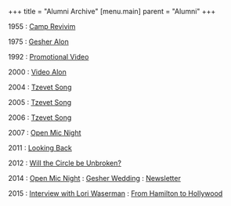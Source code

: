 +++
title = "Alumni Archive"
[menu.main]
parent = "Alumni"
+++

1955
: [Camp Revivim](https://youtu.be/xKrsT2ojacE)

1975
: [Gesher Alon](/assets/content/docs/archive/1975-gesher-alon.pdf)

1992
: [Promotional Video](https://youtu.be/cLR9Cwn7cGA)

2000
: [Video Alon](https://youtu.be/-Bp3PA5a6PE)

2004
: [Tzevet Song](https://soundcloud.com/campgesher/tzevet-song-2004)

2005
: [Tzevet Song](https://soundcloud.com/campgesher/tzevet-song-2005)

2006
: [Tzevet Song](https://soundcloud.com/campgesher/tzevet-song-2006)

2007
: [Open Mic Night](/assets/content/docs/archive/2007-open-mic.pdf)

2011
: [Looking Back](/assets/content/docs/archive/2011-looking-back.pdf)

2012
: [Will the Circle be Unbroken?](https://facebook.com/campgesher/a.250176748330246.78795.249379905076597/513363142011604/?type=1&theater)

2014
: [Open Mic Night](/assets/content/docs/archive/2014-open-mic.pdf)
: [Gesher Wedding](https://youtu.be/tgAKIV4aYwE)
: [Newsletter](/assets/content/docs/archive/2014-newsletter.pdf)

2015
: [Interview with Lori Waserman](/assets/content/docs/archive/2015-lori-waserman.pdf)
: [From Hamilton to Hollywood](https://hamiltonjewishnews.com/arts-culture/from-hamilton-to-hollywood)
